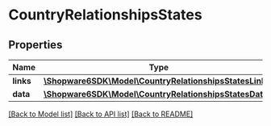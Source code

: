 # CountryRelationshipsStates

## Properties
Name | Type | Description | Notes
------------ | ------------- | ------------- | -------------
**links** | [**\Shopware6SDK\Model\CountryRelationshipsStatesLinks**](CountryRelationshipsStatesLinks.md) |  | [optional] 
**data** | [**\Shopware6SDK\Model\CountryRelationshipsStatesData[]**](CountryRelationshipsStatesData.md) |  | [optional] 

[[Back to Model list]](../../README.md#documentation-for-models) [[Back to API list]](../../README.md#documentation-for-api-endpoints) [[Back to README]](../../README.md)

